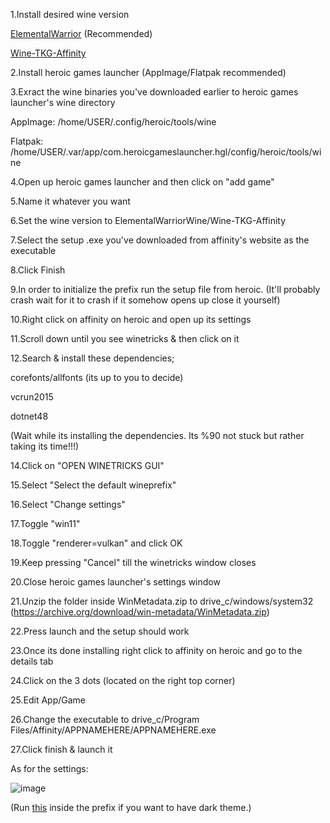 1.Install desired wine version

[ElementalWarrior](https://github.com/Twig6943/ElementalWarrior-wine-binaries/releases) (Recommended)

[Wine-TKG-Affinity](https://github.com/daegalus/wine-tkg-affinity)

2.Install heroic games launcher (AppImage/Flatpak recommended)

3.Exract the wine binaries you've downloaded earlier to heroic games launcher's wine directory

AppImage: /home/USER/.config/heroic/tools/wine

Flatpak: /home/USER/.var/app/com.heroicgameslauncher.hgl/config/heroic/tools/wine

4.Open up heroic games launcher and then click on "add game"

5.Name it whatever you want

6.Set the wine version to ElementalWarriorWine/Wine-TKG-Affinity

7.Select the setup .exe you've downloaded from affinity's website as the executable

8.Click Finish

9.In order to initialize the prefix run the setup file from heroic. (It'll probably crash wait for it to crash if it somehow opens up close it yourself)

10.Right click on affinity on heroic and open up its settings

11.Scroll down until you see winetricks & then click on it

12.Search & install these dependencies;

corefonts/allfonts (its up to you to decide)

vcrun2015

dotnet48

(Wait while its installing the dependencies. Its %90 not stuck but rather taking its time!!!)

14.Click on "OPEN WINETRICKS GUI"

15.Select "Select the default wineprefix"

16.Select "Change settings"

17.Toggle "win11"

18.Toggle "renderer=vulkan" and click OK

19.Keep pressing "Cancel" till the winetricks window closes

20.Close heroic games launcher's settings window

21.Unzip the folder inside WinMetadata.zip to drive_c/windows/system32 (https://archive.org/download/win-metadata/WinMetadata.zip)

22.Press launch and the setup should work

23.Once its done installing right click to affinity on heroic and go to the details tab

24.Click on the 3 dots (located on the right top corner)

25.Edit App/Game

26.Change the executable to drive_c/Program Files/Affinity/APPNAMEHERE/APPNAMEHERE.exe

27.Click finish & launch it

As for the settings:

![image](https://github.com/user-attachments/assets/8486829e-b2d6-40b3-a38e-a2304b842775)

(Run [this](https://raw.githubusercontent.com/Twig6943/AffinityOnLinux/refs/heads/main/wine-dark-theme.reg) inside the prefix if you want to have dark theme.)

